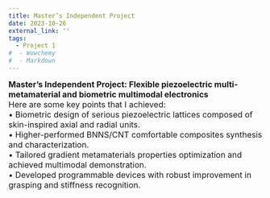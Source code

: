 ```yaml
---
title: Master’s Independent Project
date: 2023-10-26
external_link: ''
tags:
  - Project 1
#  - Wowchemy
#  - Markdown
---
```

<div style="font-size:16px;">
<b>Master’s Independent Project: Flexible piezoelectric multi-metamaterial and biometric multimodal electronics</b><br>
Here are some key points that I achieved:<br>
•  Biometric design of serious piezoelectric lattices composed of skin-inspired axial and radial units.<br>
•  Higher-performed BNNS/CNT comfortable composites synthesis and characterization.<br>
•  Tailored gradient metamaterials properties optimization and achieved multimodal demonstration.<br>
•  Developed programmable devices with robust improvement in grasping and stiffness recognition. <br>
<style>#section-markdown .max-w-prose{max-width:85%}</style>
</div>

<!--more-->
